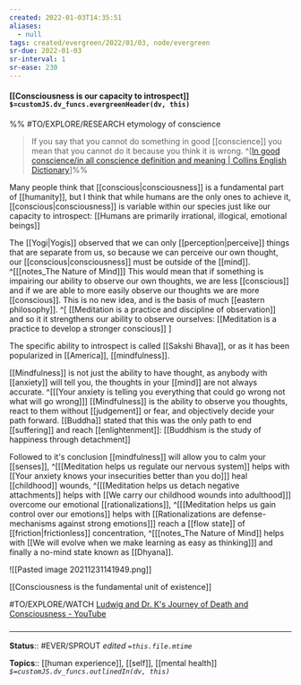 ```yaml
---
created: 2022-01-03T14:35:51 
aliases:
  - null
tags: created/evergreen/2022/01/03, node/evergreen
sr-due: 2022-01-03
sr-interval: 1
sr-ease: 230
---
```


#### [[Consciousness is our capacity to introspect]] `$=customJS.dv_funcs.evergreenHeader(dv, this)`
%%
#TO/EXPLORE/RESEARCH etymology of conscience
> If you say that you cannot do something in good [[conscience]] you mean that you cannot do it because you think it is wrong. 
^[[In good conscience/in all conscience definition and meaning | Collins English Dictionary](https://www.collinsdictionary.com/us/dictionary/english/in-good-conscience-in-all-conscience)]%%

Many people think that [[conscious|consciousness]] is a fundamental part of [[humanity]], but I think that while humans are the only ones to achieve it, [[conscious|consciousness]] is variable within our species just like our capacity to introspect: [[Humans are primarily irrational, illogical, emotional beings]]

The [[Yogi|Yogis]] observed that we can only [[perception|perceive]] things that are separate from us, so because we can perceive our own thought, our [[conscious|consciousness]] must be outside of the [[mind]].
^[[[notes_The Nature of Mind]]]
This would mean that if something is impairing our ability to observe our own thoughts, we are less [[conscious]] and if we are able to more easily observe our thoughts we are more [[conscious]].
This is no new idea, and is the basis of much [[eastern philosophy]].
^[
[[Meditation is a practice and discipline of observation]]
and so it
it strengthens our ability to observe ourselves:
[[Meditation is a practice to develop a stronger conscious]]
]

The specific ability to introspect is called [[Sakshi Bhava]], or as it has been popularized in [[America]], [[mindfulness]]. 

[[Mindfulness]] is not just the ability to have thought, as anybody with [[anxiety]] will tell you, the thoughts in your [[mind]] are not always accurate.
^[[[Your anxiety is telling you everything that could go wrong not what will go wrong]]]
[[Mindfulness]] is the ability to observe you thoughts, react to them without [[judgement]] or fear, and objectively decide your path forward.
[[Buddha]] stated that this was the only path to end [[suffering]] and reach [[enlightenment]]:
[[Buddhism is the study of happiness through detachment]]

Followed to it's conclusion [[mindfulness]] will allow you to calm your [[senses]],
^[[[Meditation helps us regulate our nervous system]] helps with [[Your anxiety knows your insecurities better than you do]]]
heal [[childhood]] wounds,
^[[[Meditation helps us detach negative attachments]] helps with [[We carry our childhood wounds into adulthood]]]
overcome our emotional [[rationalizations]],
^[[[Meditation helps us gain control over our emotions]] helps with [[Rationalizations are defense-mechanisms against strong emotions]]]
reach a [[flow state]] of [[friction|frictionless]] concentration,
^[[[notes_The Nature of Mind]] helps with [[We will evolve when we make learning as easy as thinking]]]
and finally a no-mind state known as [[Dhyana]].

![[Pasted image 20211231141949.png]]

[[Consciousness is the fundamental unit of existence]]

#TO/EXPLORE/WATCH [Ludwig and Dr. K's Journey of Death and Consciousness - YouTube](https://youtu.be/CHzOedHm_kM?t=3214)

### <hr class="footnote"/>

**Status**:: #EVER/SPROUT 
*edited `=this.file.mtime`*

**Topics**:: [[human experience]], [[self]], [[mental health]]
*`$=customJS.dv_funcs.outlinedIn(dv, this)`*


